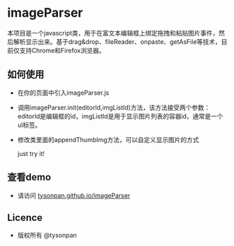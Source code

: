 imageParser
=========

本项目是一个javascript类，用于在富文本编辑框上绑定拖拽和粘贴图片事件，然后解析显示出来。基于drag&drop、fileReader、onpaste、getAsFile等技术，目前仅支持Chrome和Firefox浏览器。


如何使用
-------

* 在你的页面中引入imageParser.js
* 调用imageParser.init(editorId,imgListId)方法，该方法接受两个参数：editorId是编辑框的id，imgListId是用于显示图片列表的容器id，通常是一个ul标签。
* 修改类里面的appendThumbImg方法，可以自定义显示图片的方式

  just try it!


查看demo
-------

* 请访问 [tysonpan.github.io/imageParser](http://tysonpan.github.io/imageParser)


Licence
-------

* 版权所有 @tysonpan